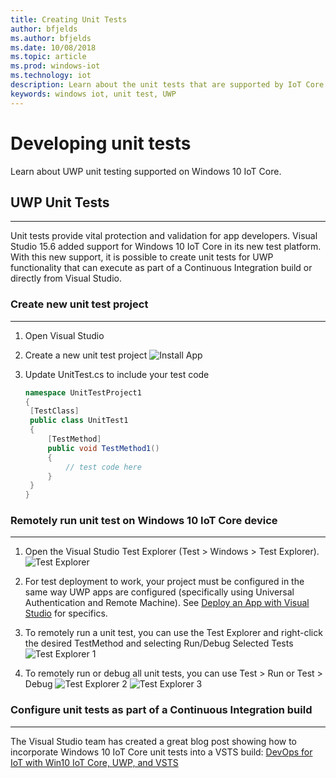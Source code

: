 ```yaml
---
title: Creating Unit Tests
author: bfjelds
ms.author: bfjelds
ms.date: 10/08/2018
ms.topic: article
ms.prod: windows-iot
ms.technology: iot
description: Learn about the unit tests that are supported by IoT Core for the system on a chip (SoCs) of several hardware vendors.
keywords: windows iot, unit test, UWP
---
```


# Developing unit tests
Learn about UWP unit testing supported on Windows 10 IoT Core.

## UWP Unit Tests
___

Unit tests provide vital protection and validation for app developers.  Visual Studio 15.6 added support for Windows 10 IoT Core in its new test platform.  With this new support, it is possible to create unit tests for UWP functionality that can execute as part of a Continuous Integration build or directly from Visual Studio.


### Create new unit test project
___

1. Open Visual Studio

2. Create a new unit test project
   ![Install App](../media/UnitTests/newproject.png)

3. Update UnitTest.cs to include your test code
   ```C#
   namespace UnitTestProject1
   {
    [TestClass]
    public class UnitTest1
    {
        [TestMethod]
        public void TestMethod1()
        {
		    // test code here
        }
    }
   }
   ```


### Remotely run unit test on Windows 10 IoT Core device
___

1. Open the Visual Studio Test Explorer (Test > Windows > Test Explorer).
 ![Test Explorer](../media/UnitTests/show-test-explorer.png)

1. For test deployment to work, your project must be configured in the same way UWP apps are configured (specifically using Universal Authentication and Remote Machine).  See [Deploy an App with Visual Studio](../develop-your-app/appdeployment.md) for specifics.

1. To remotely run a unit test, you can use the Test Explorer and right-click the desired TestMethod and selecting Run/Debug Selected Tests
 ![Test Explorer 1](../media/UnitTests/test-explorer.png)

1. To remotely run or debug all unit tests, you can use Test > Run or Test > Debug
 ![Test Explorer 2](../media/UnitTests/run-tests.png)
 ![Test Explorer 3](../media/UnitTests/debug-tests.png)


### Configure unit tests as part of a Continuous Integration build
___

The Visual Studio team has created a great blog post showing how to incorporate Windows 10 IoT Core unit tests into a VSTS build: [DevOps for IoT with Win10 IoT Core, UWP, and VSTS](https://blogs.msdn.microsoft.com/devops/2018/03/07/devops-for-iot-with-win10-iot-core-uwp-and-vsts/)

